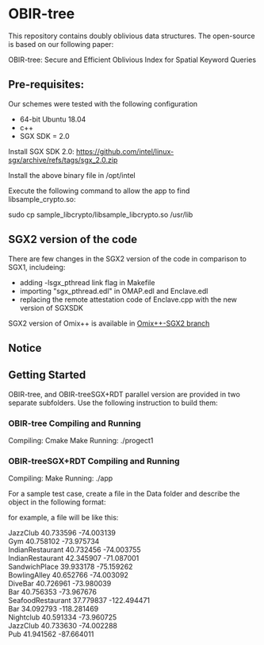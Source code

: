 # OBIR-tree
This repository contains doubly oblivious data structures. The open-source is based on our following paper:

OBIR-tree: Secure and Efficient Oblivious Index for Spatial Keyword Queries


## Pre-requisites: ###
Our schemes were tested with the following configuration
- 64-bit Ubuntu 18.04
- c++
- SGX SDK = 2.0

Install SGX SDK 2.0: https://github.com/intel/linux-sgx/archive/refs/tags/sgx_2.0.zip

Install the above binary file in /opt/intel

Execute the following command to allow the app to find libsample_crypto.so:

sudo cp sample_libcrypto/libsample_libcrypto.so /usr/lib

## SGX2 version of the code ###
There are few changes in the SGX2 version of the code in comparison to SGX1, includeing:

- adding -lsgx_pthread link flag in Makefile
- importing "sgx_pthread.edl" in OMAP.edl and Enclave.edl
- replacing the remote attestation code of Enclave.cpp with the new version of SGXSDK

SGX2 version of Omix++ is available in [Omix++-SGX2 branch](https://github.com/jgharehchamani/graphos/tree/Omix%2B%2B-SGX2)

## Notice ###

##  Getting Started ###
OBIR-tree, and OBIR-treeSGX+RDT parallel version are provided in two separate subfolders. Use the following instruction to build them:


### OBIR-tree Compiling and Running


Compiling:
Cmake
Make
Running:
./progect1
### OBIR-treeSGX+RDT Compiling and Running


Compiling:
Make
Running:
./app

For a sample test case, create a file in the Data folder and describe the object in the following format:

for example, a file will be like this:

JazzClub 40.733596 -74.003139\
Gym 40.758102 -73.975734\
IndianRestaurant 40.732456 -74.003755\
IndianRestaurant 42.345907 -71.087001\
SandwichPlace 39.933178 -75.159262\
BowlingAlley 40.652766 -74.003092\
DiveBar 40.726961 -73.980039\
Bar 40.756353 -73.967676\
SeafoodRestaurant 37.779837 -122.494471\
Bar 34.092793 -118.281469\
Nightclub 40.591334 -73.960725\
JazzClub 40.733630 -74.002288\
Pub 41.941562 -87.664011


